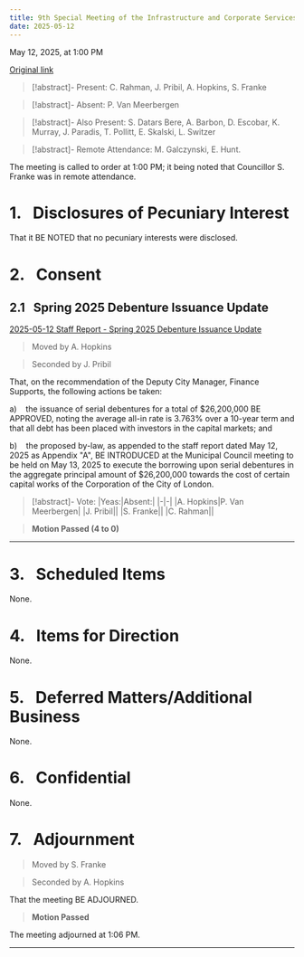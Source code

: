 ```yaml
---
title: 9th Special Meeting of the Infrastructure and Corporate Services Committee
date: 2025-05-12
---
```

May 12, 2025, at  1:00 PM

[Original link](https://pub-london.escribemeetings.com/Meeting.aspx?Id=0995fefa-bfc9-42cc-a466-ce0660170fa1&Agenda=PostMinutes&lang=English)

> [!abstract]- Present:
> C. Rahman, J. Pribil, A. Hopkins, S. Franke

> [!abstract]- Absent:
> P. Van Meerbergen

> [!abstract]- Also Present:
> S. Datars Bere, A. Barbon, D. Escobar, K. Murray, J. Paradis, T. Pollitt, E. Skalski, L. Switzer

> [!abstract]- Remote Attendance:
> M. Galczynski, E. Hunt.

The meeting is called to order at 1:00 PM; it being noted that Councillor S. Franke was in remote attendance.

# 1.&nbsp;&nbsp;&nbsp;Disclosures of Pecuniary Interest

That it BE NOTED that no pecuniary interests were disclosed.

# 2.&nbsp;&nbsp;&nbsp;Consent

## 2.1&nbsp;&nbsp;&nbsp;Spring 2025 Debenture Issuance Update

[2025-05-12 Staff Report - Spring 2025 Debenture Issuance Update](<https://pub-london.escribemeetings.com/filestream.ashx?DocumentId=116066>)

> Moved by A. Hopkins

> Seconded by J. Pribil

That, on the recommendation of the Deputy City Manager, Finance Supports, the following actions be taken:

a)    the issuance of serial debentures for a total of $26,200,000 BE APPROVED, noting the average all-in rate is 3.763% over a 10-year term and that all debt has been placed with investors in the capital markets; and

b)    the proposed by-law, as appended to the staff report dated May 12, 2025 as Appendix "A", BE INTRODUCED at the Municipal Council meeting to be held on May 13, 2025 to execute the borrowing upon serial debentures in the aggregate principal amount of $26,200,000 towards the cost of certain capital works of the Corporation of the City of London.

> [!abstract]- Vote:
> |Yeas:|Absent:|
> |-|-|
> |A. Hopkins|P. Van Meerbergen|
> |J. Pribil||
> |S. Franke||
> |C. Rahman||

> **Motion Passed (4 to 0)**

****

# 3.&nbsp;&nbsp;&nbsp;Scheduled Items

None.

# 4.&nbsp;&nbsp;&nbsp;Items for Direction

None.

# 5.&nbsp;&nbsp;&nbsp;Deferred Matters/Additional Business

None.

# 6.&nbsp;&nbsp;&nbsp;Confidential 

None.

# 7.&nbsp;&nbsp;&nbsp;Adjournment

> Moved by S. Franke

> Seconded by A. Hopkins

That the meeting BE ADJOURNED.

> **Motion Passed**

The meeting adjourned at 1:06 PM.

****

